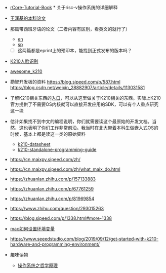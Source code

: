 * [rCore-Tutorial-Book](https://rcore-os.github.io/rCore-Tutorial-Book-v3/index.html)    * 关于risc-v操作系统的详细解释
* [王润基的本科论文](files/wrj-thesis.pdf)
* 那篇带西班牙语的论文（二者内容有区别，看英文的就行了）
  * [en](files/k210_lucio.pdf)
  * [sp](files/k210_lucio_spanish.pdf)
  * [ ] 这两篇都是eprint上的预印本，能找到正式发布的版本吗？
* [K210人脸识别](files/K210_SipeedMaixDockGuidePro.pdf)
* [awesome_k210](https://github.com/elloza/awesome-k210)
* 勘智开发板的资料
  https://blog.sipeed.com/p/587.html
  https://blog.csdn.net/weixin_28882907/article/details/113031581
* 了解K210相关东西的[入口](http://wyfcyx.gitee.io/rcore-tutorial-book-v3/chapter0/6hardware.html)，可以从这里做关于K210相关的东西。实际上K210官方提供了不需要OS内核就可以直接开发应用的SDK，可以有个人重点研究这一块
* 估计如果找不到中文的编程说明，你们就需要读这个最原始的开发文档。当然，这也表明了你们工作非常前沿。我当时在北大带着本科生做嵌入式OS的时候，基本上都是读这一类的原始资料
  * [k210-datasheet](files/kendryte_datasheet_20181011163248_en.pdf)
  * [k210-standalone-programming-guide](files/kendryte_standalone_programming_guide_20190311144158_en.pdf)
  
* https://cn.maixpy.sipeed.com/zh/  
* https://cn.maixpy.sipeed.com/zh/what_maix_do.html
* https://zhuanlan.zhihu.com/p/157133883
* https://zhuanlan.zhihu.com/p/67761259
* https://zhuanlan.zhihu.com/p/81969854
* https://www.zhihu.com/question/293015263
* https://blog.sipeed.com/p/1338.html#more-1338
* [mac如何设置环境变量](https://www.jianshu.com/p/acb1f062a925)
* https://www.seeedstudio.com/blog/2019/09/12/get-started-with-k210-hardware-and-programming-environment/



  

* 趣味读物
  * [操作系统之哲学原理](files/操作系统之哲学原理.epub)
  
